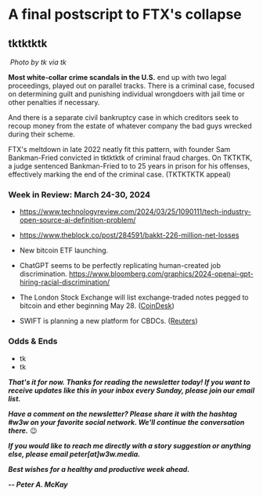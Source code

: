 # A final postscript to FTX's collapse
## tktktktk

![]()
*Photo by tk via tk*

**Most white-collar crime scandals in the U.S.** end up with two legal proceedings, played out on parallel tracks. There is a criminal case, focused on determining guilt and punishing individual wrongdoers with jail time or other penalties if necessary.

And there is a separate civil bankruptcy case in which creditors seek to recoup money from the estate of whatever company the bad guys wrecked during their scheme.

FTX's meltdown in late 2022 neatly fit this pattern, with founder Sam Bankman-Fried convicted in tktktktk of criminal fraud charges. On TKTKTK, a judge sentenced Bankman-Fried to to 25 years in prison for his offenses, effectively marking the end of the criminal case. (TKTKTKTK appeal)



### Week in Review: March 24-30, 2024

- https://www.technologyreview.com/2024/03/25/1090111/tech-industry-open-source-ai-definition-problem/

- https://www.theblock.co/post/284591/bakkt-226-million-net-losses

- New bitcoin ETF launching. <!-- Need link. Bianco tweeted news about this. Hmmm... -->

- ChatGPT seems to be perfectly replicating human-created job discrimination. https://www.bloomberg.com/graphics/2024-openai-gpt-hiring-racial-discrimination/ <!-- This Bloomberg link runs smack into a paywall. Need to replace with a more user-friendly one. -->

- The London Stock Exchange will list exchange-traded notes pegged to bitcoin and ether beginning May 28. ([CoinDesk](https://www.coindesk.com/business/2024/03/25/london-stock-exchange-will-start-market-for-bitcoin-and-ether-etns-may-28/))

- SWIFT is planning a new platform for CBDCs. ([Reuters](https://www.reuters.com/business/finance/swift-planning-launch-new-central-bank-digital-currency-platform-12-24-months-2024-03-25/))

### Odds & Ends

- tk
- tk

_**That's it for now. Thanks for reading the newsletter today! If you want to receive updates like this in your inbox every Sunday, please join our email list.**_

_**Have a comment on the newsletter? Please share it with the hashtag #w3w on your favorite social network. We'll continue the conversation there.**_ 😉

_**If you would like to reach me directly with a story suggestion or anything else, please email peter[at]w3w.media.**_

_**Best wishes for a healthy and productive week ahead.**_  

_**-- Peter A. McKay**_  
